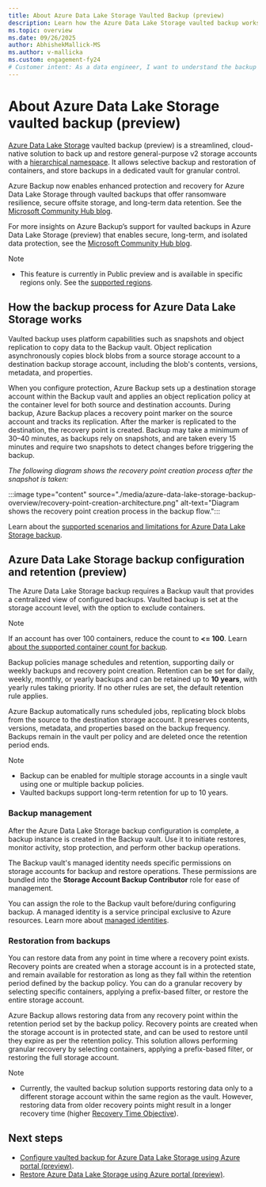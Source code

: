 ```yaml
---
title: About Azure Data Lake Storage Vaulted Backup (preview)
description: Learn how the Azure Data Lake Storage vaulted backup works
ms.topic: overview
ms.date: 09/26/2025
author: AbhishekMallick-MS
ms.author: v-mallicka
ms.custom: engagement-fy24
# Customer intent: As a data engineer, I want to understand the backup aspects before configuring vaulted backups for Azure Data Lake Storage, so that I can ensure reliable data protection and restore capabilities for my storage accounts.
--- 
```


# About Azure Data Lake Storage vaulted backup (preview)

[Azure Data Lake Storage](/azure/storage/blobs/data-lake-storage-introduction) vaulted backup (preview) is a streamlined, cloud-native solution to back up and restore general-purpose v2 storage accounts with a [hierarchical namespace](/azure/storage/blobs/data-lake-storage-namespace). It allows selective backup and restoration of containers, and store backups in a dedicated vault for granular control.

Azure Backup now enables enhanced protection and recovery for Azure Data Lake Storage through vaulted backups that offer ransomware resilience, secure offsite storage, and long-term data retention. See the [Microsoft Community Hub blog](https://techcommunity.microsoft.com/blog/azurestorageblog/protect-azure-data-lake-storage-with-vaulted-backups/4410707).

For more insights on Azure Backup’s support for vaulted backups in Azure Data Lake Storage (preview) that enables secure, long-term, and isolated data protection, see the [Microsoft Community Hub blog](https://azure.microsoft.com/updates?id=488835).

>[!Note]
>- This feature is currently in Public preview and is available in specific regions only. See the [supported regions](azure-data-lake-storage-backup-support-matrix.md#supported-regions).

## How the backup process for Azure Data Lake Storage works

Vaulted backup uses platform capabilities such as snapshots and object replication to copy data to the Backup vault. Object replication asynchronously copies block blobs from a source storage account to a destination backup storage account, including the blob's contents, versions, metadata, and properties.  

When you configure protection, Azure Backup sets up a destination storage account within the Backup vault and applies an object replication policy at the container level for both source and destination accounts. During backup, Azure Backup places a recovery point marker on the source account and tracks its replication. After the marker is replicated to the destination, the recovery point is created. Backup may take a minimum of 30–40 minutes, as backups rely on snapshots, and are taken every 15 minutes and require two snapshots to detect changes before triggering the backup.

*The following diagram shows the recovery point creation process after the snapshot is taken:*

:::image type="content" source="./media/azure-data-lake-storage-backup-overview/recovery-point-creation-architecture.png" alt-text="Diagram shows the recovery point creation process in the backup flow."::: 

Learn about the [supported scenarios and limitations for Azure Data Lake Storage backup](azure-data-lake-storage-backup-support-matrix.md).

## Azure Data Lake Storage backup configuration and retention (preview)

The Azure Data Lake Storage backup requires a Backup vault that provides a centralized view of configured backups. Vaulted backup is set at the storage account level, with the option to exclude containers. 
>[!Note]
>If an account has over 100 containers, reduce the count to **<= 100**. Learn [about the supported container count for backup](azure-data-lake-storage-backup-support-matrix.md#protection-limits).

Backup policies manage schedules and retention, supporting daily or weekly backups and recovery point creation. Retention can be set for daily, weekly, monthly, or yearly backups and can be retained up to **10 years**, with yearly rules taking priority. If no other rules are set, the default retention rule applies.

Azure Backup automatically runs scheduled jobs, replicating block blobs from the source to the destination storage account. It preserves contents, versions, metadata, and properties based on the backup frequency. Backups remain in the vault per policy and are deleted once the retention period ends.

>[!Note]
>- Backup can be enabled for multiple storage accounts in a single vault using one or multiple backup policies.
>- Vaulted backups support long-term retention for up to 10 years.

### Backup management 

After the Azure Data Lake Storage backup configuration is complete, a backup instance is created in the Backup vault. Use it to initiate restores, monitor activity, stop protection, and perform other backup operations.

The Backup vault's managed identity needs specific permissions on storage accounts for backup and restore operations. These permissions are bundled into the **Storage Account Backup Contributor** role for ease of management.

You can assign the role to the Backup vault before/during configuring backup. A managed identity is a service principal exclusive to Azure resources.
Learn more about [managed identities](/azure/active-directory/managed-identities-azure-resources/overview).

### Restoration from backups

You can restore data from any point in time where a recovery point exists. Recovery points are created when a storage account is in a protected state, and remain available for restoration as long as they fall within the retention period defined by the backup policy. You can do a granular recovery by selecting specific containers, applying a prefix-based filter, or restore the entire storage account.


Azure Backup allows restoring data from any recovery point within the retention period set by the backup policy. Recovery points are created when the storage account is in protected state, and can be used to restore until they expire as per the retention policy. This solution allows performing granular recovery by selecting containers, applying a prefix-based filter, or restoring the full storage account.

>[!Note]
>- Currently, the vaulted backup solution supports restoring data only to a different storage account within the same region as the vault. However, restoring data from older recovery points might result in a longer recovery time (higher [Recovery Time Objective](azure-backup-glossary.md#recovery-time-objective-rto)).

## Next steps

- [Configure vaulted backup for Azure Data Lake Storage using Azure portal (preview)](azure-data-lake-storage-configure-backup.md).
- [Restore Azure Data Lake Storage using Azure portal (preview)](azure-data-lake-storage-restore.md).
